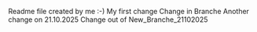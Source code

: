 Readme file created by me :-)
My first change
Change in Branche
Another change on 21.10.2025
Change out of New_Branche_21102025
